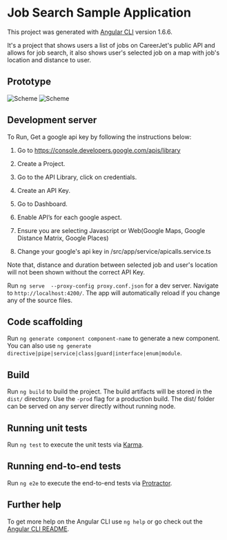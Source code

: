 # Job Search Sample Application

This project was generated with [Angular CLI](https://github.com/angular/angular-cli) version 1.6.6.

It's a project that shows users a list of jobs on CareerJet's public API and allows for job search,
it also shows user's selected job on a map with job's location and distance to user.

## Prototype

![Scheme](./WebSearch.gif)
![Scheme](./JobSearch.gif)

## Development server

To Run, Get a google api key by following the instructions below: 

1. Go to https://console.developers.google.com/apis/library

2. Create a Project.

3. Go to the API Library, click on credentials.

4. Create an API Key.

5. Go to Dashboard.

6. Enable API’s for each google aspect.

7. Ensure you are selecting Javascript or Web(Google Maps, Google Distance Matrix, Google Places)
 
8. Change your google's api key in /src/app/service/apicalls.service.ts

Note that, distance and duration between selected job and user's location will not been shown without the correct API Key.

Run `ng serve  --proxy-config proxy.conf.json` for a dev server. Navigate to `http://localhost:4200/`. The app will automatically reload if you change any of the source files.

## Code scaffolding

Run `ng generate component component-name` to generate a new component. You can also use `ng generate directive|pipe|service|class|guard|interface|enum|module`.

## Build

Run `ng build` to build the project. The build artifacts will be stored in the `dist/` directory. Use the `-prod` flag for a production build.
The dist/ folder can be served on any server directly without running node.

## Running unit tests

Run `ng test` to execute the unit tests via [Karma](https://karma-runner.github.io).

## Running end-to-end tests

Run `ng e2e` to execute the end-to-end tests via [Protractor](http://www.protractortest.org/).

## Further help

To get more help on the Angular CLI use `ng help` or go check out the [Angular CLI README](https://github.com/angular/angular-cli/blob/master/README.md).
